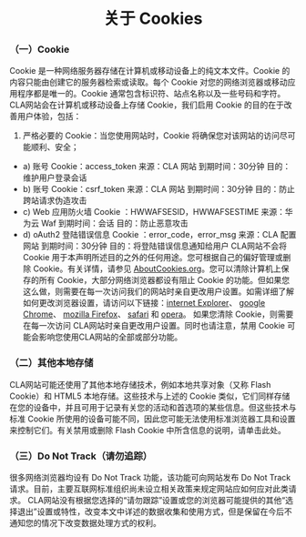 # <center>关于 Cookies</center>

### （一）Cookie
Cookie 是一种网络服务器存储在计算机或移动设备上的纯文本文件。Cookie 的内容只能由创建它的服务器检索或读取。每个 Cookie 对您的网络浏览器或移动应用程序都是唯一的。Cookie 通常包含标识符、站点名称以及一些号码和字符。
CLA网站会在计算机或移动设备上存储 Cookie，我们启用 Cookie 的目的在于改善用户体验，包括：
1. 严格必要的 Cookie：当您使用网站时，Cookie 将确保您对该网站的访问尽可能顺利、安全；
- a) 账号 Cookie：access_token
  来源：CLA 网站
  到期时间：30分钟
  目的：维护用户登录会话
- b) 账号 Cookie：csrf_token
  来源：CLA 网站
  到期时间：30分钟
  目的：防止跨站请求伪造攻击
- c) Web 应用防火墙 Cookie ：HWWAFSESID，HWWAFSESTIME
  来源：华为云 Waf
  到期时间：会话
  目的：防止恶意攻击
- d) oAuth2 登陆错误信息 Cookie ：error_code，error_msg
  来源：CLA 配置网站
  到期时间：30分钟
  目的：将登陆错误信息通知给用户
  CLA网站不会将 Cookie 用于本声明所述目的之外的任何用途。您可根据自己的偏好管理或删除 Cookie。有关详情，请参见 [AboutCookies.org](https://www.aboutcookies.org/)。您可以清除计算机上保存的所有 Cookie，大部分网络浏览器都设有阻止 Cookie 的功能。但如果您这么做，则需要在每一次访问我们的网站时亲自更改用户设置。如需详细了解如何更改浏览器设置，请访问以下链接：[internet Explorer](https://support.microsoft.com/zh-cn/help/17442/windows-internet-explorer-delete-manage-cookies)、 [google Chrome](https://support.google.com/chrome/answer/95647)、 [mozilla Firefox](https://support.mozilla.org/en-US/kb/cookies-information-websites-store-on-your-computer?redirectlocale=en-US&redirectslug=Cookies)、 [safari](https://support.apple.com/kb/PH19214?locale=zh_CN) 和 [opera](https://help.opera.com/en/latest/security-and-privacy/)。
  如果您清除 Cookie，则需要在每一次访问 CLA网站时亲自更改用户设置。同时也请注意，禁用 Cookie 可能会影响您使用CLA网站的全部或部分功能。
### （二）其他本地存储
CLA网站可能还使用了其他本地存储技术，例如本地共享对象（又称 Flash Cookie）和 HTML5 本地存储。这些技术与上述的 Cookie 类似，它们同样存储在您的设备中，并且可用于记录有关您的活动和首选项的某些信息。但这些技术与标准 Cookie 所使用的设备可能不同，因此您可能无法使用标准浏览器工具和设置来控制它们。有关禁用或删除 Flash Cookie 中所含信息的说明，请单击此处。
### （三）Do Not Track（请勿追踪）
很多网络浏览器均设有 Do Not Track 功能，该功能可向网站发布 Do Not Track 请求。目前，主要互联网标准组织尚未设立相关政策来规定网站应如何应对此类请求。
CLA网站没有根据您选择的“请勿跟踪”设置或您的浏览器可能提供的其他“选择退出”设置或特性，改变本文中详述的数据收集和使用方式，但是保留在今后不通知您的情况下改变数据处理方式的权利。